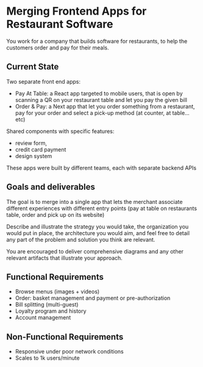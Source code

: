 # Merging Frontend Apps for Restaurant Software

You work for a company that builds software for restaurants, to help the customers order and pay for their meals.

## Current State
Two separate front end apps:
- Pay At Table: a React app targeted to mobile users, that is open by scanning a QR on your restaurant table and let you pay the given bill
- Order & Pay: a Next app that let you order something from a restaurant, pay for your order and select a pick-up method (at counter, at table... etc)

Shared components with specific features:
- review form,
- credit card payment
- design system

These apps were built by different teams, each with separate backend APIs

## Goals and deliverables
The goal is to merge into a single app that lets the merchant associate different experiences with different entry points (pay at table on restaurants table, order and pick up on its website)

Describe and illustrate the strategy you would take, the organization you would put in place, the architecture you would aim, and feel free to detail any part of the problem and solution you think are relevant.

You are encouraged to deliver comprehensive diagrams and any other relevant artifacts that illustrate your approach.

## Functional Requirements
- Browse menus (images + videos)
- Order: basket management and payment or pre-authorization
- Bill splitting (multi-guest)
- Loyalty program and history
- Account management

## Non-Functional Requirements
- Responsive under poor network conditions
- Scales to 1k users/minute